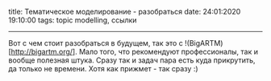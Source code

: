 title: Тематическое моделирование - разобраться
date: 24:01:2020 19:10:00
tags: topic modelling, ссылки

---

Вот с чем стоит разобраться в будущем, так это с !(BigARTM)[http://bigartm.org/]. Мало того, что рекомендуют профессионалы, так и вообще полезная штука. Сразу так и задач пара есть куда прикрутить, да только не времени. Хотя как прижмет - так сразу :)
